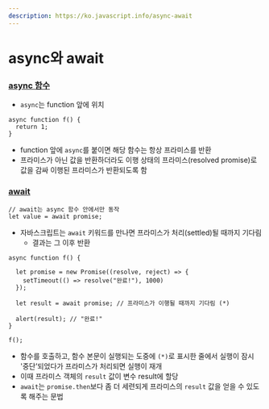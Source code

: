 ```yaml
---
description: https://ko.javascript.info/async-await
---
```


# async와 await

### [async 함수](https://ko.javascript.info/async-await#ref-1411)

* `async`는 function 앞에 위치

```
async function f() {
  return 1;
}
```

* function 앞에 `async`를 붙이면 해당 함수는 항상 프라미스를 반환
* 프라미스가 아닌 값을 반환하더라도 이행 상태의 프라미스(resolved promise)로 값을 감싸 이행된 프라미스가 반환되도록 함



### [await](https://ko.javascript.info/async-await#ref-1412)

```
// await는 async 함수 안에서만 동작 
let value = await promise;
```

* 자바스크립트는 `await` 키워드를 만나면 프라미스가 처리(settled)될 때까지 기다림
  * 결과는 그 이후 반환



```
async function f() {

  let promise = new Promise((resolve, reject) => {
    setTimeout(() => resolve("완료!"), 1000)
  });

  let result = await promise; // 프라미스가 이행될 때까지 기다림 (*)

  alert(result); // "완료!"
}

f();
```

* 함수를 호출하고, 함수 본문이 실행되는 도중에 `(*)`로 표시한 줄에서 실행이 잠시 '중단’되었다가 프라미스가 처리되면 실행이 재개
* 이때 프라미스 객체의 `result` 값이 변수 result에 할당
* `await`는 `promise.then`보다 좀 더 세련되게 프라미스의 `result` 값을 얻을 수 있도록 해주는 문법
